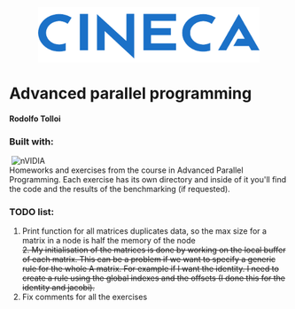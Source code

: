 <img src="images/cineca.png" 
        alt="Picture" 
        width="400" 
        height="100" 
        style="display: block; margin: 0 auto" />
# Advanced parallel programming
#### Rodolfo Tolloi
### Built with: 
![<C>](https://img.shields.io/badge/C-00599C?style=for-the-badge&logo=c&logoColor=white)
![nVIDIA](https://img.shields.io/badge/nVIDIA-%2376B900.svg?style=for-the-badge&logo=nVIDIA&logoColor=white)  
Homeworks and exercises from the course in Advanced Parallel Programming.
 Each exercise has its own directory and inside of it you'll find the code and the results of the benchmarking (if requested).  
### TODO list:
1. Print function for all matrices duplicates data, so the max size for a matrix in a node is half the memory of the node  
~~2. My initialisation of the matrices is done by working on the local buffer of each matrix. This can be a problem if we want to specify a generic rule for the whole A matrix. For example if I want the identity. I need to create a rule using the global indexes and the offsets (I done this for the identity and jacobi).~~
3. Fix comments for all the exercises
